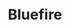 ---
title: Bluefire
member_url: https://www.bluefirereader.com/index.html
geographies: ["Worldwide", "USA"]
based: ["USA"]
ig: ["Readium"] 
services: 
tags: ["Reading"]
categories: ["Technology providers"]
summary: "the company which is behind Bluefire Reader, a well-known EPUB reader in the USA. Note that for now, Bluefire Reader does not rely on the Readium toolkits and does not support the LCP DRM."
press:
active: true
layout: members
showReadTime: false
showDate: false
permalink: ""
date: 
featureImage: "/members/images/Bluefire_logo.svg"
--- 